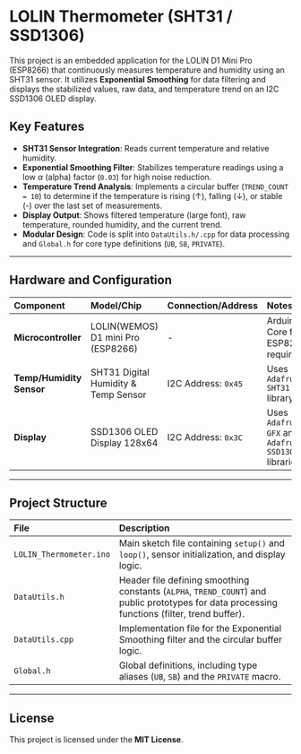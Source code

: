 # LOLIN Thermometer (SHT31 / SSD1306)

This project is an embedded application for the LOLIN D1 Mini Pro (ESP8266) that continuously measures temperature and humidity using an SHT31 sensor. It utilizes **Exponential Smoothing** for data filtering and displays the stabilized values, raw data, and temperature trend on an I2C SSD1306 OLED display.

## Key Features

* **SHT31 Sensor Integration**: Reads current temperature and relative humidity.
* **Exponential Smoothing Filter**: Stabilizes temperature readings using a low $\alpha$ (alpha) factor (`0.03`) for high noise reduction.
* **Temperature Trend Analysis**: Implements a circular buffer (`TREND_COUNT = 10`) to determine if the temperature is rising (↑), falling (↓), or stable (-) over the last set of measurements.
* **Display Output**: Shows filtered temperature (large font), raw temperature, rounded humidity, and the current trend.
* **Modular Design**: Code is split into `DataUtils.h/.cpp` for data processing and `Global.h` for core type definitions (`UB`, `SB`, `PRIVATE`).

---

## Hardware and Configuration

| Component | Model/Chip | Connection/Address | Notes |
| :--- | :--- | :--- | :--- |
| **Microcontroller** | LOLIN(WEMOS) D1 mini Pro (ESP8266) | - | Arduino Core for ESP8266 required. |
| **Temp/Humidity Sensor** | SHT31 Digital Humidity & Temp Sensor | I2C Address: `0x45` | Uses `Adafruit SHT31` library. |
| **Display** | SSD1306 OLED Display 128x64 | I2C Address: `0x3C` | Uses `Adafruit GFX` and `Adafruit SSD1306` libraries. |

---

## Project Structure

| File | Description |
| :--- | :--- |
| `LOLIN_Thermometer.ino` | Main sketch file containing `setup()` and `loop()`, sensor initialization, and display logic. |
| `DataUtils.h` | Header file defining smoothing constants (`ALPHA`, `TREND_COUNT`) and public prototypes for data processing functions (filter, trend buffer). |
| `DataUtils.cpp` | Implementation file for the Exponential Smoothing filter and the circular buffer logic. |
| `Global.h` | Global definitions, including type aliases (`UB`, `SB`) and the `PRIVATE` macro. |

---

## License

This project is licensed under the **MIT License**.